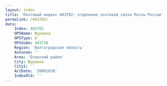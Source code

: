 ```yaml
---
layout: index
title: 'Почтовый индекс 403702: отделение почтовой связи Почты России'
permalink: /403702/
data:
    Index: 403702
    OPSName: Журавка
    OPSType: О
    OPSSubm: 403730
    Region: 'Волгоградская область'
    Autonom: ''
    Area: 'Еланский район'
    City: Журавка
    City1: ''
    ActDate: '20001030'
    IndexOld: ''
---
```

